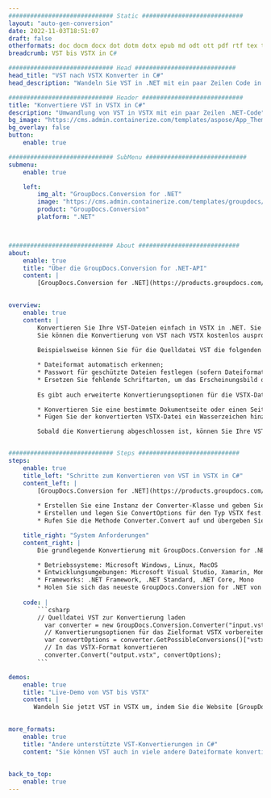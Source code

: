 ```yaml
---
############################# Static ############################
layout: "auto-gen-conversion"
date: 2022-11-03T18:51:07
draft: false
otherformats: doc docm docx dot dotm dotx epub md odt ott pdf rtf tex txt vdx vsdm vsdx vssm vssx vstm vstx vsx vtx xps
breadcrumb: VST bis VSTX in C#

############################# Head ############################
head_title: "VST nach VSTX Konverter in C#"
head_description: "Wandeln Sie VST in .NET mit ein paar Zeilen Code in VSTX um. Verwenden Sie die GroupDocs Document Conversion API, um über 160 Dateiformate zu konvertieren."

############################# Header ############################
title: "Konvertiere VST in VSTX in C#"
description: "Umwandlung von VST in VSTX mit ein paar Zeilen .NET-Code"
bg_image: "https://cms.admin.containerize.com/templates/aspose/App_Themes/V3/images/bg/header1.png"
bg_overlay: false
button:
    enable: true

############################# SubMenu ############################
submenu:
    enable: true

    left:
        img_alt: "GroupDocs.Conversion for .NET"
        image: "https://cms.admin.containerize.com/templates/groupdocs/images/product-logos/90x90-noborder/groupdocs-conversion-net.png"
        product: "GroupDocs.Conversion"
        platform: ".NET"



############################# About ############################
about:
    enable: true
    title: "Über die GroupDocs.Conversion for .NET-API"
    content: |
        [GroupDocs.Conversion for .NET](https://products.groupdocs.com/conversion/net/) kann verwendet werden, um Microsoft Word, Excel, PowerPoint, PDF, Visio und andere Formate zu konvertieren. GroupDocs.Conversion ist eine eigenständige API, die sich für Backend- und interne Systeme eignet, bei denen eine hohe Leistung erforderlich ist. Es ist unabhängig von Software wie Microsoft oder Open Office.
    

overview:
    enable: true
    content: |
        Konvertieren Sie Ihre VST-Dateien einfach in VSTX in .NET. Sie können nur ein paar C#-Codezeilen auf jeder Plattform Ihrer Wahl verwenden, z. B. Windows, Linux, macOS.
        Sie können die Konvertierung von VST nach VSTX kostenlos ausprobieren und die Qualität der Konvertierungsergebnisse bewerten. Neben einfachen Dateikonvertierungsszenarien können Sie erweiterte Optionen zum Laden der Quelldatei VST und zum Speichern des Ausgabeergebnisses VSTX ausprobieren. 
        
        Beispielsweise können Sie für die Quelldatei VST die folgenden Ladeoptionen verwenden:

        * Dateiformat automatisch erkennen;
        * Passwort für geschützte Dateien festlegen (sofern Dateiformat dies unterstützt);
        * Ersetzen Sie fehlende Schriftarten, um das Erscheinungsbild des Dokuments beizubehalten.
        
        Es gibt auch erweiterte Konvertierungsoptionen für die VSTX-Datei:

        * Konvertieren Sie eine bestimmte Dokumentseite oder einen Seitenbereich;
        * Fügen Sie der konvertierten VSTX-Datei ein Wasserzeichen hinzu und vieles mehr.

        Sobald die Konvertierung abgeschlossen ist, können Sie Ihre VSTX-Datei im lokalen Dateipfad oder auf einem Speicher von Drittanbietern wie FTP, Amazon S3, Google Drive, Dropbox usw. speichern. Bitte beachten Sie, dass Sie VST in VSTX muss keine zusätzliche Software installiert werden - wie MS Office, Open Office, Adobe Acrobat Reader etc.


############################# Steps ############################
steps:
    enable: true
    title_left: "Schritte zum Konvertieren von VST in VSTX in C#"
    content_left: |
        [GroupDocs.Conversion for .NET](https://products.groupdocs.com/conversion/net/) erleichtert Entwicklern das Konvertieren einer VST-Datei in VSTX mit wenigen Codezeilen.
        
        * Erstellen Sie eine Instanz der Converter-Klasse und geben Sie die Datei VST mit dem vollständigen Pfad an
        * Erstellen und legen Sie ConvertOptions für den Typ VSTX fest.
        * Rufen Sie die Methode Converter.Convert auf und übergeben Sie den vollständigen Pfad und das Format (VSTX) als Parameter

    title_right: "System Anforderungen"
    content_right: |
        Die grundlegende Konvertierung mit GroupDocs.Conversion for .NET kann in nur wenigen einfachen Schritten durchgeführt werden. Unsere APIs werden auf allen wichtigen Plattformen und Betriebssystemen unterstützt. Stellen Sie vor dem Ausführen des folgenden Codes sicher, dass die folgenden Voraussetzungen auf Ihrem System installiert sind.

        * Betriebssysteme: Microsoft Windows, Linux, MacOS
        * Entwicklungsumgebungen: Microsoft Visual Studio, Xamarin, MonoDevelop
        * Frameworks: .NET Framework, .NET Standard, .NET Core, Mono
        * Holen Sie sich das neueste GroupDocs.Conversion for .NET von [Nuget](https://www.nuget.org/packages/groupdocs.conversion)
         
    code: |
        ```csharp    
        // Quelldatei VST zur Konvertierung laden
          var converter = new GroupDocs.Conversion.Converter("input.vst");
          // Konvertierungsoptionen für das Zielformat VSTX vorbereiten
          var convertOptions = converter.GetPossibleConversions()["vstx"].ConvertOptions;
          // In das VSTX-Format konvertieren
          converter.Convert("output.vstx", convertOptions);
        ```

demos:
    enable: true
    title: "Live-Demo von VST bis VSTX"
    content: |
       Wandeln Sie jetzt VST in VSTX um, indem Sie die Website [GroupDocs.Conversion App](https://products.groupdocs.app/conversion/family) besuchen. Die Online-Demo hat die folgenden Vorteile
          

more_formats:
    enable: true
    title: "Andere unterstützte VST-Konvertierungen in C#"
    content: "Sie können VST auch in viele andere Dateiformate konvertieren. Bitte sehen Sie sich die Liste unten an."
       
       
back_to_top:
    enable: true
---
```


